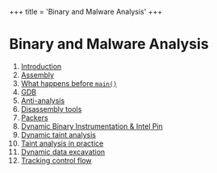 +++
title = 'Binary and Malware Analysis'
+++

# Binary and Malware Analysis
1. [Introduction](introduction)
2. [Assembly](assembly)
3. [What happens before `main()`](what-happens-before-main)
4. [GDB](gdb)
5. [Anti-analysis](anti-analysis)
6. [Disassembly tools](disassembly-tools)
7. [Packers](packers)
8. [Dynamic Binary Instrumentation & Intel Pin](dynamic-binary-instrumentation-and-intel-pin)
9. [Dynamic taint analysis](dynamic-taint-analysis)
10. [Taint analysis in practice](taint-analysis-in-practice)
11. [Dynamic data excavation](dynamic-data-excavation)
12. [Tracking control flow](tracking-control-flow)
